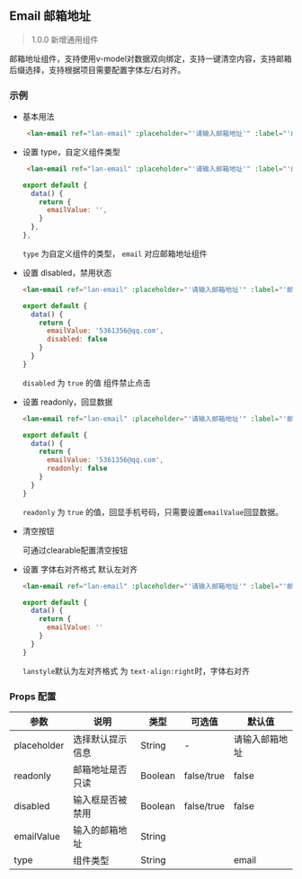 ## Email 邮箱地址

> 1.0.0 新增通用组件

邮箱地址组件，支持使用v-model对数据双向绑定，支持一键清空内容，支持邮箱后缀选择，支持根据项目需要配置字体左/右对齐。

### 示例

- 基本用法

  ```html
   <lan-email ref="lan-email" :placeholder="'请输入邮箱地址'" :label="'邮箱地址'" :type="'email'" v-model="emailValue"></lan-email>
  ```


- 设置 type，自定义组件类型

  ```html
   <lan-email ref="lan-email" :placeholder="'请输入邮箱地址'" :label="'邮箱地址'" :type="'email'" v-model="emailValue"></lan-email>
  ```
  ```js
  export default {
    data() {
      return {
        emailValue: '',
      }
    },
  },
  ```

  `type` 为自定义组件的类型， `email` 对应邮箱地址组件

- 设置 disabled，禁用状态

  ```html
  <lan-email ref="lan-email" :placeholder="'请输入邮箱地址'" :label="'邮箱地址'" :type="'email'" :disabled="true" v-model="emailValue"></lan-email>
  ```
  ```js
  export default {
    data() {
      return {
        emailValue: '5361356@qq.com',
        disabled: false
      }
    }
  }
  ```

  `disabled` 为 `true` 的值 组件禁止点击

- 设置 readonly，回显数据

  ```html
  <lan-email ref="lan-email" :placeholder="'请输入邮箱地址'" :label="'邮箱地址'" :type="'email'" :readonly="true" v-model="emailValue"></lan-email>
  ```
  ```js
  export default {
    data() {
      return {
        emailValue: '5361356@qq.com',
        readonly: false
      }
    }
  }
  ```

  `readonly` 为 `true` 的值，回显手机号码，只需要设置`emailValue`回显数据。

- 清空按钮

  可通过clearable配置清空按钮

- 设置 字体右对齐格式 默认左对齐

  ```html
  <lan-email ref="lan-email" :placeholder="'请输入邮箱地址'" :label="'邮箱地址'" :type="'email'" :lanstyle="'text-align:right'" v-model="emailValue"></lan-email>
  ```
  ```js
  export default {
    data() {
      return {
        emailValue: ''  
      }
    }
  }
  ```
    `lanstyle`默认为左对齐格式 为 `text-align:right`时，字体右对齐  
### Props 配置

| 参数 | 说明 | 类型 | 可选值 | 默认值 |
| - | - | - | - | - |
| placeholder | 选择默认提示信息 | String | - | 请输入邮箱地址 |
| readonly | 邮箱地址是否只读 | Boolean | false/true | false |
| disabled | 输入框是否被禁用 | Boolean | false/true | false |
| emailValue | 输入的邮箱地址 | String |  |  |
| type | 组件类型 | String |  | email |

